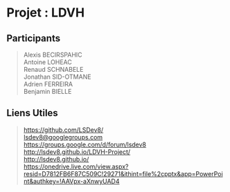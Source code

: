 Projet : LDVH
=============

Participants
------------

> Alexis BECIRSPAHIC    
> Antoine LOHEAC    
> Renaud SCHNABELE    
> Jonathan SID-OTMANE    
> Adrien FERREIRA    
> Benjamin BIELLE     

Liens Utiles
------------

> https://github.com/LSDev8/     
> lsdev8@googlegroups.com     
> https://groups.google.com/d/forum/lsdev8     
> http://lsdev8.github.io/LDVH-Project/     
> http://lsdev8.github.io/     
> https://onedrive.live.com/view.aspx?resid=D7812FB6F87C509C!29271&ithint=file%2cpptx&app=PowerPoint&authkey=!AAVpx-aXnwyUAD4     
